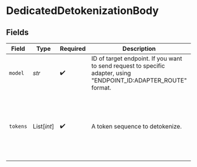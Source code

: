 # DedicatedDetokenizationBody


## Fields

| Field                                                                                                             | Type                                                                                                              | Required                                                                                                          | Description                                                                                                       | Example                                                                                                           |
| ----------------------------------------------------------------------------------------------------------------- | ----------------------------------------------------------------------------------------------------------------- | ----------------------------------------------------------------------------------------------------------------- | ----------------------------------------------------------------------------------------------------------------- | ----------------------------------------------------------------------------------------------------------------- |
| `model`                                                                                                           | *str*                                                                                                             | :heavy_check_mark:                                                                                                | ID of target endpoint. If you want to send request to specific adapter, using "ENDPOINT_ID:ADAPTER_ROUTE" format. | (endpoint-id):(adapter-route)                                                                                     |
| `tokens`                                                                                                          | List[*int*]                                                                                                       | :heavy_check_mark:                                                                                                | A token sequence to detokenize.                                                                                   | [<br/>128000,<br/>3923,<br/>374,<br/>1803,<br/>1413,<br/>15592,<br/>30<br/>]                                      |